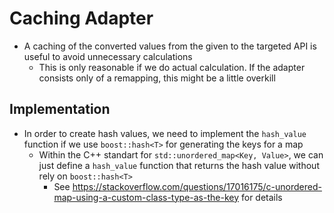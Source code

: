 # Caching Adapter
+ A caching of the converted values from the given to the targeted API is useful to avoid unnecessary calculations
	- This is only reasonable if we do actual calculation. If the adapter consists only of a remapping, this might be a little overkill

## Implementation
+ In order to create hash values, we need to implement the `hash_value` function if we use `boost::hash<T>` for generating the keys for a map
	- Within the C++ standart for `std::unordered_map<Key, Value>`, we can just define a `hash_value` function that returns the hash value without rely on `boost::hash<T>`
		* See https://stackoverflow.com/questions/17016175/c-unordered-map-using-a-custom-class-type-as-the-key for details